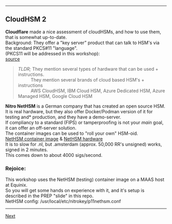 ----------------------
## CloudHSM 2
**Cloudflare** made a nice assessment of cloudHSMs, and how to use them,
that is somewhat up-to-date.  
Background: They offer a "key server" product that can talk to HSM's via the
standard PKCS#11 "language".  
(PKCS11 will be addressed in this workshop):  
[source](https://developers.cloudflare.com/ssl/keyless-ssl/hardware-security-modules)
>*TLDR;* They mention several types of hardware that can be used + instructions.  
>          They mention several brands of cloud based HSM\'s + instructions  
>          AWS CloudHSM, IBM Cloud HSM, Azure Dedicated HSM, Azure Managed HSM, Google Cloud HSM

**Nitro NetHSM** is a German company that has created an open source HSM.  
It is real hardware, but they also offer Docker/Podman version of it for testing and* production, and they have a demo-server.  
If compliancy to a standard (FIPS) or tamperproofing is not your *main* goal, it can offer an off-server
solution.  
The container images can be used to "roll your own" HSM-oid.  
[NetHSM container image](https://hub.docker.com/r/nitrokey/nethsm) &
[NetHSM hardware](https://www.nitrokey.com/products/nethsm)  
It is to slow for .nl, but .amsterdam (approx. 50,000 RR's unsigned) works, signed in 2 minutes.  
This comes down to about 4000 sigs/second.  


### Rejoice:
This workshop uses the NetHSM (testing) container image on a MAAS host at Equinix.  
So you will get some hands on experience with it, and it's setup is described in the PREP "slide" in this repo.  
NetHSM config: /usr/local/etc/nitrokey/p11nethsm.conf

-------------------
[Next](https://github.com/niek-sidn/hsm_workshop_nethsm/blob/main/Slide15.md)
